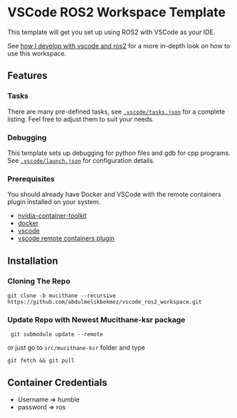 # VSCode ROS2 Workspace Template

This template will get you set up using ROS2 with VSCode as your IDE.

See [how I develop with vscode and ros2](https://www.allisonthackston.com/articles/vscode_docker_ros2.html) for a more in-depth look on how to use this workspace.

## Features

### Tasks

There are many pre-defined tasks, see [`.vscode/tasks.json`](.vscode/tasks.json) for a complete listing.  Feel free to adjust them to suit your needs.  

### Debugging

This template sets up debugging for python files and gdb for cpp programs.  See [`.vscode/launch.json`](.vscode/launch.json) for configuration details.


### Prerequisites

You should already have Docker and VSCode with the remote containers plugin installed on your system.
* [nvidia-container-toolkit](https://docs.nvidia.com/datacenter/cloud-native/container-toolkit/install-guide.html)
* [docker](https://docs.docker.com/engine/install/)
* [vscode](https://code.visualstudio.com/)
* [vscode remote containers plugin](https://marketplace.visualstudio.com/items?itemName=ms-vscode-remote.remote-containers)

## Installation

### Cloning The Repo
```shell
git clone -b mucithane --recursive https://github.com/abdulmelikbekmez/vscode_ros2_workspace.git
```

### Update Repo with Newest Mucithane-ksr package
```shell
 git submodule update --remote
```

or just go to `src/mucithane-ksr` folder and type
```
git fetch && git pull
```

## Container Credentials

* Username => humble
* password => ros